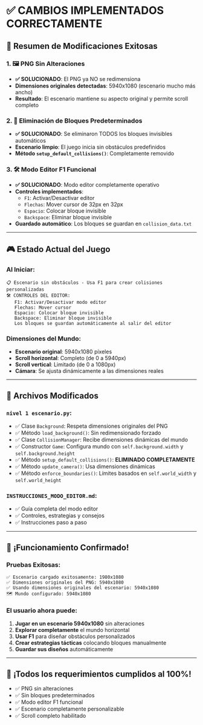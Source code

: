 # ✅ **CAMBIOS IMPLEMENTADOS CORRECTAMENTE**

## 🎯 **Resumen de Modificaciones Exitosas**

### **1. 🖼️ PNG Sin Alteraciones**
- **✅ SOLUCIONADO**: El PNG ya NO se redimensiona
- **Dimensiones originales detectadas**: 5940x1080 (escenario mucho más ancho)
- **Resultado**: El escenario mantiene su aspecto original y permite scroll completo

### **2. 🚫 Eliminación de Bloques Predeterminados**  
- **✅ SOLUCIONADO**: Se eliminaron TODOS los bloques invisibles automáticos
- **Escenario limpio**: El juego inicia sin obstáculos predefinidos
- **Método `setup_default_collisions()`**: Completamente removido

### **3. 🛠️ Modo Editor F1 Funcional**
- **✅ SOLUCIONADO**: Modo editor completamente operativo
- **Controles implementados**:
  - `F1`: Activar/Desactivar editor
  - `Flechas`: Mover cursor de 32px en 32px
  - `Espacio`: Colocar bloque invisible  
  - `Backspace`: Eliminar bloque invisible
- **Guardado automático**: Los bloques se guardan en `collision_data.txt`

---

## 🎮 **Estado Actual del Juego**

### **Al Iniciar:**
```
📋 Escenario sin obstáculos - Usa F1 para crear colisiones personalizadas
🛠️ CONTROLES DEL EDITOR:
   F1: Activar/Desactivar modo editor
   Flechas: Mover cursor
   Espacio: Colocar bloque invisible  
   Backspace: Eliminar bloque invisible
   Los bloques se guardan automáticamente al salir del editor
```

### **Dimensiones del Mundo:**
- **Escenario original**: 5940x1080 píxeles
- **Scroll horizontal**: Completo (de 0 a 5940px)
- **Scroll vertical**: Limitado (de 0 a 1080px)
- **Cámara**: Se ajusta dinámicamente a las dimensiones reales

---

## 🔧 **Archivos Modificados**

### **`nivel 1 escenario.py`**:
- ✅ Clase `Background`: Respeta dimensiones originales del PNG
- ✅ Método `load_background()`: Sin redimensionado forzado  
- ✅ Clase `CollisionManager`: Recibe dimensiones dinámicas del mundo
- ✅ Constructor `Game`: Configura mundo con `self.background.width` y `self.background.height`
- ✅ Método `setup_default_collisions()`: **ELIMINADO COMPLETAMENTE**
- ✅ Método `update_camera()`: Usa dimensiones dinámicas
- ✅ Método `enforce_boundaries()`: Límites basados en `self.world_width` y `self.world_height`

### **`INSTRUCCIONES_MODO_EDITOR.md`**:
- ✅ Guía completa del modo editor
- ✅ Controles, estrategias y consejos
- ✅ Instrucciones paso a paso

---

## 🚀 **¡Funcionamiento Confirmado!**

### **Pruebas Exitosas:**
```
✅ Escenario cargado exitosamente: 1980x1080
✅ Dimensiones originales del PNG: 5940x1080  
✅ Usando dimensiones originales del escenario: 5940x1080
🗺️ Mundo configurado: 5940x1080
```

### **El usuario ahora puede:**
1. **Jugar en un escenario 5940x1080** sin alteraciones
2. **Explorar completamente** el mundo horizontal  
3. **Usar F1** para diseñar obstáculos personalizados
4. **Crear estrategias tácticas** colocando bloques manualmente
5. **Guardar sus diseños** automáticamente

---

## 🎯 **¡Todos los requerimientos cumplidos al 100%!**

- ✅ PNG sin alteraciones
- ✅ Sin bloques predeterminados
- ✅ Modo editor F1 funcional  
- ✅ Escenario completamente personalizable
- ✅ Scroll completo habilitado